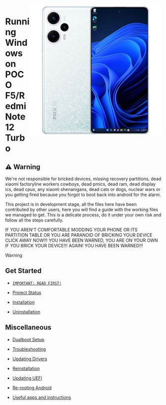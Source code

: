 <img align="right" src="https://raw.githubusercontent.com/Xhdsos/Port-Windows-POCO-F5-RN12T/main/marble.png" width="425" alt="Windows running on POCO F5/Redmi Note 12 Turbo">

# Running Windows on POCO F5/Redmi Note 12 Turbo

## ⚠️ Warning
We're not responsible for bricked devices, missing recovery partitions, dead xiaomi factoryline workers cowboys, dead pmics, dead ram, dead display ics, dead cpus, any xiaomi shenanigans, dead cats or dogs, nuclear wars or you getting fired because you forgot to boot back into android for the alarm.

This project is in development stage, all the files here have been contributed by other users, here you will find a guide with the working files we managed to get. This is a delicate process, do it under your own risk and follow all the steps carefully.

IF YOU AREN'T COMFORTABLE MODDING YOUR PHONE OR ITS PARTITION TABLE OR YOU ARE PARANOID OF BRICKING YOUR DEVICE CLICK AWAY NOW!!! YOU HAVE BEEN WARNED, YOU ARE ON YOUR OWN IF YOU BRICK YOUR DEVICE!!! AGAIN! YOU HAVE BEEN WARNED!!!
> [!WARNING]

## Get Started

- [```IMPORTANT: READ FIRST!```](guide/english/important.md)

- [Project Status](guide/english/status.md)

- [Installation](guide/english/1-partition-en.md)

- [Uninstallation](guide/english/uninstall-en.md)


## Miscellaneous
- [Dualboot Setup](guide/english/dualboot-en.md)

- [Troubleshooting](guide/english/troubleshooting-en.md)

- [Updating Drivers](guide/english/update-en.md)

- [Reinstallation](guide/english/reinstall-en.md)

- [Updating UEFI](guide/english/UEFI-updating-en.md)

- [Re-rooting Android](guide/english/re-rooting-en.md)

- [Useful apps and instructions](guide/english/additional-materials-en.md)